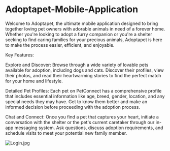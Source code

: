 # Adoptapet-Mobile-Application
Welcome to Adoptapet, the ultimate mobile application designed to bring together loving pet owners with adorable animals in need of a forever home. Whether you're looking to adopt a furry companion or you're a shelter seeking to find caring families for your precious animals, Adoptapet is here to make the process easier, efficient, and enjoyable.

Key Features:

Explore and Discover: Browse through a wide variety of lovable pets available for adoption, including dogs and cats. Discover their profiles, view their photos, and read their heartwarming stories to find the perfect match for your home and lifestyle.

Detailed Pet Profiles: Each pet on PetConnect has a comprehensive profile that includes essential information like age, breed, gender, location, and any special needs they may have. Get to know them better and make an informed decision before proceeding with the adoption process.

Chat and Connect: Once you find a pet that captures your heart, initiate a conversation with the shelter or the pet's current caretaker through our in-app messaging system. Ask questions, discuss adoption requirements, and schedule visits to meet your potential new family member.

![Login.jpg]( {https://github.com/sekaraishwara/Adoptapet-Mobile-Application/tree/main/Screenshots} )
